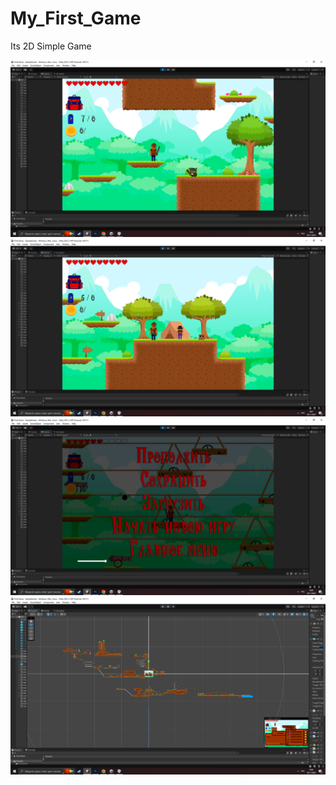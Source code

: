 # My_First_Game
Its 2D Simple Game

![Image alt](https://github.com/SinlessDevil/My_First_Game/blob/main/My_First_Game1.png)
![Image alt](https://github.com/SinlessDevil/My_First_Game/blob/main/My_First_Game2.png)
![Image alt](https://github.com/SinlessDevil/My_First_Game/blob/main/My_First_Game3.png)
![Image alt](https://github.com/SinlessDevil/My_First_Game/blob/main/My_First_Game4.png)
